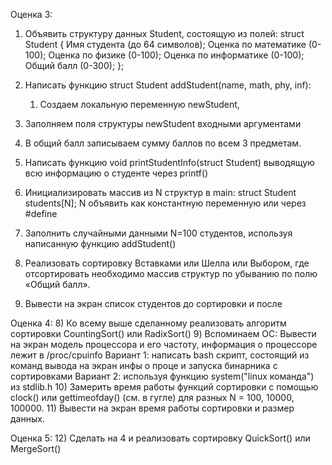 Оценка 3:
1)	Объявить структуру данных Student, состоящую из полей:
struct Student {
Имя студента (до 64 символов);
Оценка по математике (0-100); 
Оценка по физике (0-100); 
Оценка по информатике (0-100);
Общий балл (0-300);
};

2) Написать функцию struct Student addStudent(name, math, phy, inf):
	1) Создаем локальную переменную newStudent, 
  2) Заполняем поля структуры newStudent входными аргументами
  3) В общий балл записываем сумму баллов по всем 3 предметам.
  3) Написать функцию void printStudentInfo(struct Student) выводящую всю информацию о студенте через printf()
  4) Инициализировать массив из N структур в main: struct Student students[N]; N объявить как константную переменную или через #define
  5) Заполнить случайными данными N=100 студентов, используя написанную функцию addStudent()
  6) Реализовать сортировку Вставками или Шелла или Выбором, где отсортировать необходимо массив структур по убыванию по полю «Общий балл».
  7) Вывести на экран список студентов до сортировки и после


Оценка 4:
  8) Ко всему выше сделанному реализовать алгоритм сортировки CountingSort() или RadixSort()
  9) Вспоминаем ОС: 
  Вывести на экран модель процессора и его частоту, информация о процессоре лежит в /proc/cpuinfo
	Вариант 1: написать bash скрипт, состоящий из команд вывода на экран инфы о проце и запуска бинарника с сортировками
	Вариант 2: используя функцию system("linux команда") из stdlib.h 
  10) Замерить время работы функций сортировки с помощью clock() или gettimeofday() (см. в гугле) для разных N = 100, 10000, 100000.
  11) Вывести на экран время работы сортировки и размер данных.

Оценка 5:
  12) Сделать на 4 и реализовать сортировку QuickSort() или MergeSort()
